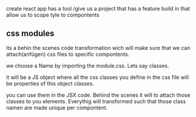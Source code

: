 create react app has a tool /give us a project that has a feature build in that allow us to scope tyle to compontents

## css modules

its a behin the scenes code transformation wich will make sure 
that we can attach(anfügen) css files to specific compontents. 

 we choose a Name by importing the module.css. 
 Lets say classes. 

 it will be a JS object where all the css classes you define in the
 css file will be properties of this object classes. 

 you can use them in the JSX code. Behind the scenes it will
 to attach those classes to you elements. 
 Everythig  will transformed such that those class namen are made unique per compontent. 


 